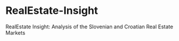 # RealEstate-Insight
RealEstate Insight: Analysis of the Slovenian and Croatian Real Estate Markets
